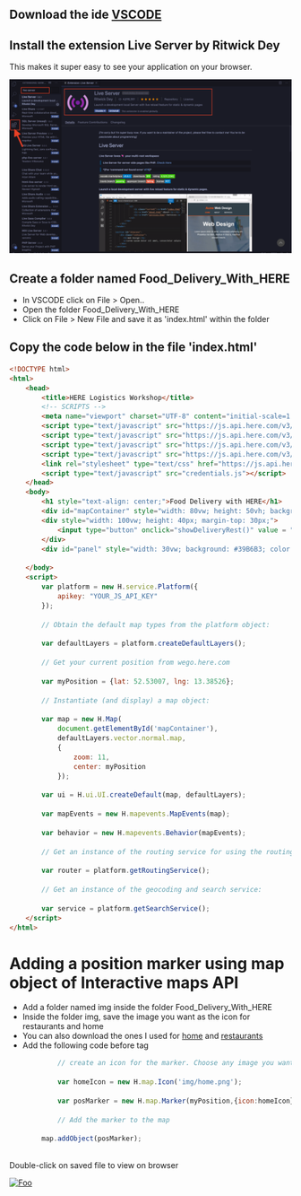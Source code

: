 ## Download the ide [VSCODE](https://code.visualstudio.com/download)
## Install the extension Live Server by Ritwick Dey
This makes it super easy to see your application on your browser.

![Live Server Extension](/img/live_server.png) 

## Create a folder named Food_Delivery_With_HERE
- In VSCODE click on File > Open.. 
- Open the folder Food_Delivery_With_HERE
- Click on File > New File and save it as 'index.html' within the folder

## Copy the code below in the file 'index.html'

``` html
<!DOCTYPE html>
<html>
    <head>
        <title>HERE Logistics Workshop</title>
        <!-- SCRIPTS -->
        <meta name="viewport" charset="UTF-8" content="initial-scale=1.0, width=device-width" />
        <script type="text/javascript" src="https://js.api.here.com/v3/3.1/mapsjs-core.js"></script>
        <script type="text/javascript" src="https://js.api.here.com/v3/3.1/mapsjs-service.js"></script>
        <script type="text/javascript" src="https://js.api.here.com/v3/3.1/mapsjs-ui.js"></script>
        <script type="text/javascript" src="https://js.api.here.com/v3/3.1/mapsjs-mapevents.js"></script>
        <link rel="stylesheet" type="text/css" href="https://js.api.here.com/v3/3.1/mapsjs-ui.css"/>
        <script type="text/javascript" src="credentials.js"></script>
    </head>
    <body>
        <h1 style="text-align: center;">Food Delivery with HERE</h1>
        <div id="mapContainer" style="width: 80vw; height: 50vh; background: #39B6B3; display: block; margin: 0 auto; border: solid 2px black; margin-top: 100px;" > </div>
        <div style="width: 100vw; height: 40px; margin-top: 30px;">
            <input type="button" onclick="showDeliveryRest()" value = "Show Restaurants" style="width: 200px; height: 30px; border: 2px solid black; display: block; margin: 0 auto; margin-top: 20px;">
        </div>
        <div id="panel" style="width: 30vw; background: #39B6B3; color: white; margin-top: 20px;display: block; margin: 0 auto;"></div>
        
    </body>
    <script>
        var platform = new H.service.Platform({
            apikey: "YOUR_JS_API_KEY"   
        });

        // Obtain the default map types from the platform object:

        var defaultLayers = platform.createDefaultLayers();

        // Get your current position from wego.here.com
        
        var myPosition = {lat: 52.53007, lng: 13.38526};

        // Instantiate (and display) a map object:

        var map = new H.Map(
            document.getElementById('mapContainer'),
            defaultLayers.vector.normal.map,
            {
                zoom: 11,
                center: myPosition
            });

        var ui = H.ui.UI.createDefault(map, defaultLayers);

        var mapEvents = new H.mapevents.MapEvents(map);

        var behavior = new H.mapevents.Behavior(mapEvents);

        // Get an instance of the routing service for using the routing API

        var router = platform.getRoutingService();

        // Get an instance of the geocoding and search service:

        var service = platform.getSearchService();
    </script>
</html>
```

# Adding a position marker using map object of Interactive maps API
- Add a folder named img inside the folder Food_Delivery_With_HERE
- Inside the folder img, save the image you want as the icon for restaurants and home
- You can also download the ones I used for [home](img/home.png) and [restaurants](img/takeout.png)
- Add the following code before </script> tag


```javascript
            // create an icon for the marker. Choose any image you want. I created mine using draw.io 
            
            var homeIcon = new H.map.Icon('img/home.png'); 
            
            var posMarker = new H.map.Marker(myPosition,{icon:homeIcon});
                
            // Add the marker to the map 

        map.addObject(posMarker);
```
</br> Double-click on saved file to view on browser

[![Foo](/img/s2.png)](/Step2.md) 


